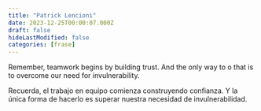 ```yaml
---
title: "Patrick Lencioni"
date: 2023-12-25T00:00:07.000Z
draft: false
hideLastModified: false
categories: [frase]
---
```


Remember, teamwork begins by building trust. And the only way to o that is to overcome our need for invulnerability.

Recuerda, el trabajo en equipo comienza construyendo confianza. Y la única forma de hacerlo es superar nuestra necesidad de invulnerabilidad.